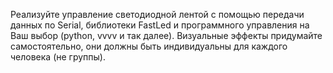 Реализуйте управление светодиодной лентой с помощью передачи данных по Serial, библиотеки FastLed и программного управления на Ваш выбор (python, vvvv и так далее). Визуальные эффекты придумайте самостоятельно, они должны быть индивидуальны для каждого человека (не группы).